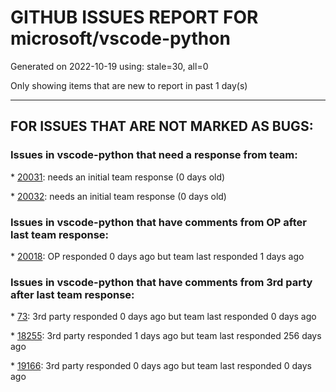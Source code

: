 
# GITHUB ISSUES REPORT FOR microsoft/vscode-python


Generated on 2022-10-19 using: stale=30, all=0


Only showing items that are new to report in past 1 day(s)


---

## FOR ISSUES THAT ARE NOT MARKED AS BUGS:


### Issues in vscode-python that need a response from team:


\* [20031](https://github.com/microsoft/vscode-python/issues/20031 "Create Environment artwork for Getting Started page "): needs an initial team response (0 days old)

\* [20032](https://github.com/microsoft/vscode-python/issues/20032 "Installing then uninstalling isort breaks python.sortImports"): needs an initial team response (0 days old)

### Issues in vscode-python that have comments from OP after last team response:


\* [20018](https://github.com/microsoft/vscode-python/issues/20018 "VSCode terminal shows wrong conda environment on interpreter change"): OP responded 0 days ago but team last responded 1 days ago

### Issues in vscode-python that have comments from 3rd party after last team response:


\* [73](https://github.com/microsoft/vscode-python/issues/73 "Feature suggestion: run Django unittests"): 3rd party responded 0 days ago but team last responded 0 days ago

\* [18255](https://github.com/microsoft/vscode-python/issues/18255 "Add a button to clear selected interpreter"): 3rd party responded 1 days ago but team last responded 256 days ago

\* [19166](https://github.com/microsoft/vscode-python/issues/19166 "Support symlink Python environments "): 3rd party responded 0 days ago but team last responded 0 days ago
